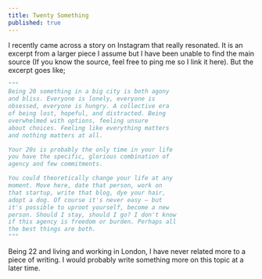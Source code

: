 ```yaml
---
title: Twenty Something
published: true
---
```


I recently came across a story on Instagram that really resonated. It is an excerpt from a larger piece I assume but I have been unable to find the main source (If you know the source, feel free to ping me so I link it here). But the excerpt goes like; 

```python
"""
Being 20 something in a big city is both agony 
and bliss. Everyone is lonely, everyone is
obsessed, everyone is hungry. A collective era
of being lost, hopeful, and distracted. Being 
overwhelmed with options, feeling unsure
about choices. Feeling like everything matters
and nothing matters at all. 

Your 20s is probably the only time in your life 
you have the specific, glorious combination of 
agency and few commitments. 

You could theoretically change your life at any
moment. Move here, date that person, work on
that startup, write that blog, dye your hair, 
adopt a dog. Of course it's never easy – but
it's possible to uproot yourself, become a new 
person. Should I stay, should I go? I don't know
if this agency is freedom or burden. Perhaps all
the best things are both. 
"""
```

Being 22 and living and working in London, I have never related more to a piece of writing. I would probably write something more on this topic at a later time.